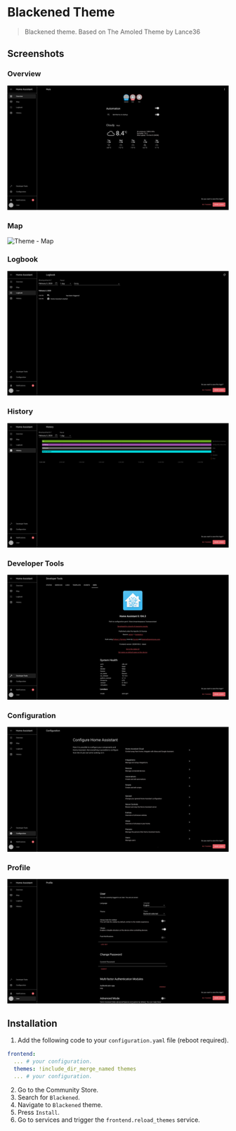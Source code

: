 # Blackened Theme

> Blackened theme. Based on The Amoled Theme by Lance36

## Screenshots

### Overview

![Theme - Overview](https://raw.githubusercontent.com/home-assistant-community-themes/blackened/master/docs/theme-overview.png)

### Map

![Theme - Map](https://raw.githubusercontent.com/home-assistant-community-themes/blackened/master/docs/theme-map.png)

### Logbook

![Theme - Logbook](https://raw.githubusercontent.com/home-assistant-community-themes/blackened/master/docs/theme-logbook.png)

### History

![Theme - History](https://raw.githubusercontent.com/home-assistant-community-themes/blackened/master/docs/theme-history.png)

### Developer Tools

![Theme - Developer Tools](https://raw.githubusercontent.com/home-assistant-community-themes/blackened/master/docs/theme-developer-tools.png)

### Configuration

![Theme - Configuration](https://raw.githubusercontent.com/home-assistant-community-themes/blackened/master/docs/theme-configuration.png)

### Profile

![Theme - Profile](https://raw.githubusercontent.com/home-assistant-community-themes/blackened/master/docs/theme-profile.png)

## Installation

1. Add the following code to your `configuration.yaml` file (reboot required).

```yaml
frontend:
  ... # your configuration.
  themes: !include_dir_merge_named themes
  ... # your configuration.
```

2. Go to the Community Store.
3. Search for `Blackened`.
4. Navigate to `Blackened` theme.
5. Press `Install`.
6. Go to services and trigger the `frontend.reload_themes` service.

